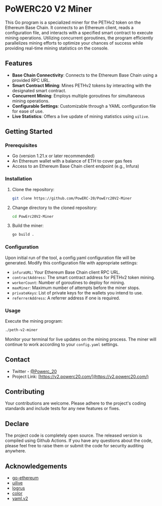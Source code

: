 # PoWERC20 V2 Miner

This Go program is a specialized miner for the PETHv2 token on the Ethereum Base Chain. It connects to an Ethereum client, reads a configuration file, and interacts with a specified smart contract to execute mining operations. Utilizing concurrent goroutines, the program efficiently parallelizes mining efforts to optimize your chances of success while providing real-time mining statistics on the console.

## Features

- **Base Chain Connectivity**: Connects to the Ethereum Base Chain using a provided RPC URL.
- **Smart Contract Mining**: Mines PETHv2 tokens by interacting with the designated smart contract.
- **Concurrent Mining**: Employs multiple goroutines for simultaneous mining operations.
- **Configurable Settings**: Customizable through a YAML configuration file for ease of use.
- **Live Statistics**: Offers a live update of mining statistics using `uilive`.

## Getting Started

### Prerequisites

- Go (version 1.21.x or later recommended)
- An Ethereum wallet with a balance of ETH to cover gas fees
- Access to an Ethereum Base Chain client endpoint (e.g., Infura)

### Installation


1. Clone the repository:

   ```sh
   git clone https://github.com/PowERC-20/PowErc20V2-Miner
   ```

2. Change directory to the cloned repository:

   ```sh
   cd PowErc20V2-Miner
   ```

3. Build the miner:

   ```sh
   go build .
   ```

### Configuration

Upon initial run of the tool, a config.yaml configuration file will be generated. Modify this configuration file with appropriate settings:

  - `infuraURL`: Your Ethereum Base Chain client RPC URL.
  - `contractAddress`: The smart contract address for PETHv2 token mining.
  - `workerCount`: Number of goroutines to deploy for mining.
  - `maxMiner`: Maximum number of attempts before the miner stops.
  - `privateKeys`: List of private keys for the wallets you intend to use.
  - `referrerAddress`: A referrer address if one is required.



### Usage

Execute the mining program:

```sh
./peth-v2-miner
```

Monitor your terminal for live updates on the mining process. The miner will continue to work according to your `config.yaml` settings.

## Contact

- Twitter - [@Powerc_20](https://twitter.com/powerc_20)
- Project Link: [https://v2.powerc20.com/](https://v2.powerc20.com/)

## Contributing

Your contributions are welcome. Please adhere to the project's coding standards and include tests for any new features or fixes.

## Declare

The project code is completely open source. The released version is compiled using Github Actions. If you have any questions about the code, please feel free to raise them or submit the code for security auditing anywhere.

## Acknowledgements

- [go-ethereum](https://github.com/ethereum/go-ethereum)
- [uilive](https://github.com/gosuri/uilive)
- [logrus](https://github.com/sirupsen/logrus)
- [color](https://github.com/fatih/color)
- [yaml.v2](https://gopkg.in/yaml.v2)
